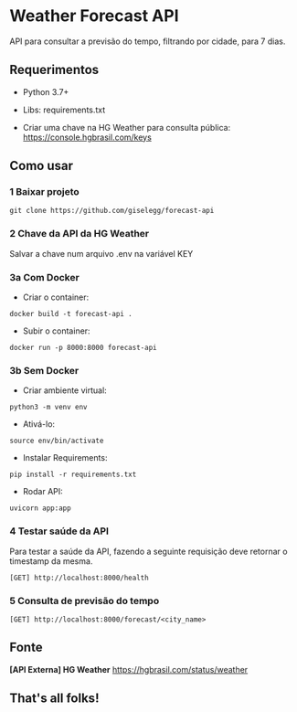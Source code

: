# Weather Forecast API

API para consultar a previsão do tempo, filtrando por cidade, para 7 dias.

## Requerimentos

- Python 3.7+
- Libs: requirements.txt

- Criar uma chave na HG Weather para consulta pública:
https://console.hgbrasil.com/keys

## Como usar
### 1 Baixar projeto
```
git clone https://github.com/giselegg/forecast-api
```

### 2 Chave da API da HG Weather
Salvar a chave num arquivo .env na variável KEY

### 3a Com Docker
- Criar o container:
```
docker build -t forecast-api .
```

- Subir o container:
```
docker run -p 8000:8000 forecast-api
```

### 3b Sem Docker
- Criar ambiente virtual:
```
python3 -m venv env
```

- Ativá-lo:
```
source env/bin/activate
```

- Instalar Requirements:
```
pip install -r requirements.txt
```

- Rodar API:
```
uvicorn app:app
```

### 4 Testar saúde da API
Para testar a saúde da API, fazendo a seguinte requisição deve retornar o timestamp da mesma.

```
[GET] http://localhost:8000/health
```

### 5 Consulta de previsão do tempo
```
[GET] http://localhost:8000/forecast/<city_name>
```

## Fonte
**[API Externa] HG Weather**
https://hgbrasil.com/status/weather

## That's all folks!
